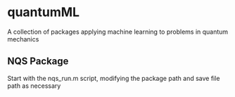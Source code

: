 # quantumML
A collection of packages applying machine learning to problems in quantum mechanics

## NQS Package
Start with the nqs_run.m script, modifying the package path and save file path as necessary
